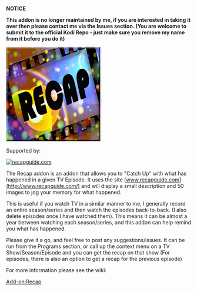 __NOTICE__

__This addon is no longer maintained by me, if you are interested in taking it over then please contact me via the Issues section. (You are welcome to submit it to the official Kodi Repo - just make sure you remove my name from it before you do it)__


![Recap](icon.png)

Supported by:

[![recapguide.com](http://recapguide.com/static/img/logo/recap-guide-logo-on-light.png)](http://www.recapguide.com/)

The Recap addon is an addon that allows you to "Catch Up" with what has happened in a given TV Episode. It uses the site [www.recapguide.com](http://www.recapguide.com/) and will display a small description and 50 images to jog your memory for what happened.

This is useful if you watch TV in a similar manner to me, I generally record an entire season/series and then watch the episodes back-to-back. (I also delete episodes once I have watched them). This means it can be almost a year between watching each season/series, and this addon can help remind you what has happened.

Please give it a go, and feel free to post any suggestions/issues. It can be run from the Programs section, or call up the context menu on a TV Show/Season/Episode and you can get the recap on that show (For episodes, there is also an option to get a recap for the previous episode)

For more information please see the wiki:

[Add-on:Recap](https://github.com/robwebset/script.recap/wiki)
